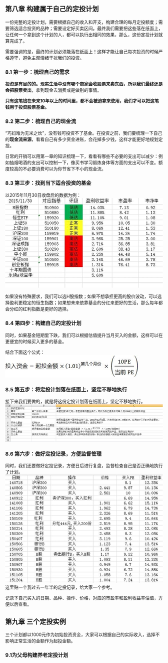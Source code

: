 ## 第八章 构建属于自己的定投计划
一份完整的定投计划，需要根据自己的收入和开支，构建合理的每月定投额度；需要筛选适合投资的品种；需要设定好买卖区间。最终我们需要把这些落在纸面上，让任何一个拿到这个计划的人，都可以执行出相同的效果，那么，这份定投计划就算完成了。

需要强调的是，最终的计划必须能落在纸面上！这样才能让自己每次投资的时候严格遵守，避免主观情绪干扰我们的投资。

### 8.1 第一步：梳理自己的需求
**投资是有目的的。**现实生活中没有哪个商家会收股票来卖东西，所以我们**最终还是会把股票卖出**，拿到现金去消费或是做别的事情。

**只有这笔钱在未来10年以上的时间里，都不会被迫拿来使用，我们才可以把这笔钱用于投资股票基金。**



### 8.2 第二步：梳理自己的现金流
“巧妇难为无米之炊”，没有钱可投资不了基金。在投资之前，我们要梳理一下自己的**现金流来源**，看看自己有多少资金进账，会花掉多少钱，这样才能更好地规划定投。

日常的开销可以用第一章的知识梳理一下，看看有哪些不必要的支出可以减少：例如抽烟喝酒的支出可以控制一下，像买书学习锻炼身体等方面的支出可以不变。额度较高的不必要消费可以为你节省下不小的现金流。


### 8.3 第三步：找到当下适合投资的基金
以2015年11月30日收盘后的数据为例：![](media/15027179406678/15027195462398.jpg)


如果没有特殊要求，我们可以选H股指数；如果不想承担更高的股价波动，可以选择盈利更稳定的恒生指数；如果想未来依靠基金的分红来更好的生活，那么每年都会分红的红利指数是更好的选择。


### 8.4 第四步：构建自己的定投计划

同时，如果基金短期里下跌，我们可以根据估值提升当月买入的金额，这样可以在更便宜的时候买入更多的基金。

结合下面这个公式：![](media/15027179406678/15027198550218.jpg)

### 8.5 第五步：将定投计划落在纸面上，坚定不移地执行

接下来我们要做的，就是将这份定投计划落在纸面上，坚定不移地执行。![-w692](media/15027179406678/15027198942170.jpg)



### 8.6 第六步：做好定投记录，方便监督管理

同时，我们还要做好定投记录，方便日后进行复盘，监督检查自己是否正确地执行了计划。![](media/15027179406678/15027199325237.jpg)
这里贴一个我过去一年半的定投记录，给大家一个参考。

记录下自己买入的日期、品种、操作、价格，对应的市盈率和盈利收益率估值，方便以后查看。


## 第九章 三个定投实例
三个计划都以1000元作为初始投资资金，大家可以根据自己的实际收入，选择不影响正常生活的金额作为起投金额。

### 9.1为父母构建养老定投计划




































































